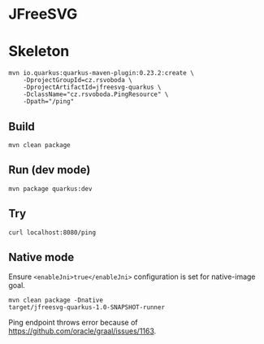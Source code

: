 # JFreeSVG

# Skeleton
```
mvn io.quarkus:quarkus-maven-plugin:0.23.2:create \
    -DprojectGroupId=cz.rsvoboda \
    -DprojectArtifactId=jfreesvg-quarkus \
    -DclassName="cz.rsvoboda.PingResource" \
    -Dpath="/ping"
```

## Build
```
mvn clean package
```

## Run (dev mode)
```
mvn package quarkus:dev
```

## Try
```
curl localhost:8080/ping
```

## Native mode
Ensure `<enableJni>true</enableJni>` configuration is set for native-image goal.
```
mvn clean package -Dnative
target/jfreesvg-quarkus-1.0-SNAPSHOT-runner
```

Ping endpoint throws error because of https://github.com/oracle/graal/issues/1163.